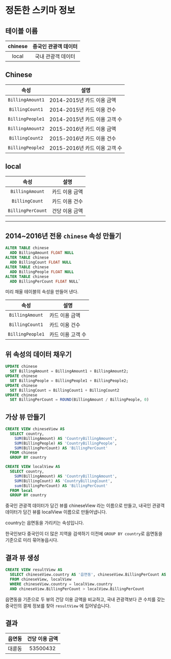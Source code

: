 # 정돈한 스키마 정보

## 테이블 이름

| chinese | 중국인 관광객 데이터 |
| :--: | :--: |
| local | 국내 관광객 데이터 |

## Chinese

| 속성 | 설명 |
| :--: | -- |
| `BillingAmount1`|  2014-2015년 카드 이용 금액 |
| `BillingCount1` | 2014-2015년 카드 이용 건수 |
| `BillingPeople1`|  2014-2015년 카드 이용 고객 수 |
| `BillingAmount2`|  2015-2016년 카드 이용 금액 |
| `BillingCount2` | 2015-2016년 카드 이용 건수 |
| `BillingPeople2`|  2015-2016년 카드 이용 고객 수 |

## local

| 속성 | 설명 |
| :--: | :--: |
| `BillingAmount` | 카드 이용 금액 |
| `BillingCount` | 카드 이용 건수 |
| `BillingPerCount` | 건당 이용 금액 |

---

## 2014~2016년 전용 `chinese` 속성 만들기

```sql
ALTER TABLE chinese
  ADD BillingAmount FLOAT NULL
ALTER TABLE chinese
  ADD BillingCount FLOAT NULL
ALTER TABLE chinese
  ADD BillingPeople FLOAT NULL
ALTER TABLE chinese
  ADD BillingPerCount FLOAT NULL`
```

미리 채울 테이블의 속성을 만들어 낸다.

| 속성 | 설명 |
| :--: | -- |
| `BillingAmount`|  카드 이용 금액 |
| `BillingCount1` | 카드 이용 건수 |
| `BillingPeople1`|  카드 이용 고객 수 |

## 위 속성의 데이터 채우기

```sql
UPDATE chinese
  SET BillingAmount = BillingAmount1 + BillingAmount2;
UPDATE chinese
  SET BillingPeople = BillingPeople1 + BillingPeople2;
UPDATE chinese
  SET BillingCount = BillingCount1 + BillingCount2
UPDATE chinese
  SET BillingPerCount = ROUND(BillingAmount / BillingPeople, 0)
```

## 가상 뷰 만들기

```sql
CREATE VIEW chineseView AS
  SELECT country,
    SUM(BillingAmount) AS 'CountryBillingAmount',
    SUM(BillingPeople) AS 'CountryBillingPeople',
    SUM(BillingPerCount) AS 'BillingPerCount'
  FROM chinese
  GROUP BY country

CREATE VIEW localView AS
  SELECT country,
    SUM(BillingAmount) AS 'CountryBillingAmount',
    SUM(BillingCount) AS 'CountryBillingCount',
    sum(BillingPerCount) AS 'BillingPerCount'
  FROM local
  GROUP BY country
```

중국인 관광객 데이터가 담긴 뷰를 chineseView 라는 이름으로 만들고, 내국인 관광객 데이터가 담긴 뷰를 localView 이름으로 만들어냅니다.

country는 읍면동을 가리키는 속성입니다.

한국인보다 중국인이 더 많은 지역을 검색하기 이전에 `GROUP BY country`로 읍면동을 기준으로 미리 묶어놓읍시다.

## 결과 뷰 생성

```sql
CREATE VIEW resultView AS
  SELECT chineseView.country AS '읍면동', chineseView.BillingPerCount AS '건당 이용 금액'
  FROM chineseView, localView
  WHERE chineseView.country = localView.country
  AND chineseView.BillingPerCount > localView.BillingPerCount
```

읍면동을 기준으로 두 뷰의 건당 이용 금액을 비교하고, 국내 관광객보다 큰 수치를 갖는 중국인의 결제 정보를 찾아 `resultView` 에 집어넣습니다.

## 결과

| 읍면동 | 건당 이용 금액 |
| :--: | :--: |
| 대륜동 | 53500432 |
